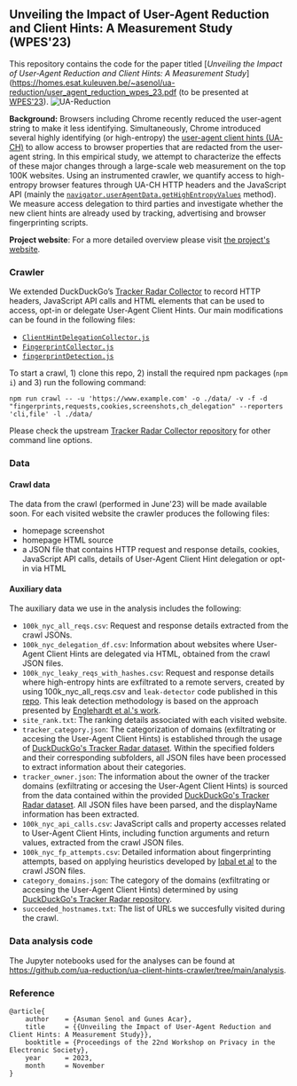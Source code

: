 ## Unveiling the Impact of User-Agent Reduction and Client Hints: A Measurement Study (WPES'23)

This repository contains the code for the paper titled [_Unveiling the Impact of User-Agent Reduction and Client Hints: A Measurement Study_](https://homes.esat.kuleuven.be/~asenol/ua-reduction/user_agent_reduction_wpes_23.pdf (to be presented at [WPES'23](https://www.wpes2023.conf.kth.se/)).
![UA-Reduction](https://github.com/ua-reduction/ua-client-hints-crawler/assets/5788790/d0babe35-4540-4202-b13e-1e5d7752467b)

**Background:** Browsers including Chrome recently reduced the user-agent string to make it less identifying. Simultaneously, Chrome introduced several highly
identifying (or high-entropy) the [user-agent client hints (UA-CH)](https://developer.mozilla.org/en-US/docs/Web/HTTP/Client_hints#user-agent_client_hints) to allow access to browser properties that are redacted from the user-agent string. In this empirical study, we attempt to characterize the effects of these major changes through a large-scale web measurement on the top 100K websites. Using an instrumented crawler, we quantify access to high-entropy browser features through UA-CH HTTP headers and the JavaScript API (mainly the [`navigator.userAgentData.getHighEntropyValues`](https://developer.mozilla.org/en-US/docs/Web/API/NavigatorUAData/getHighEntropyValues) method). We measure access
delegation to third parties and investigate whether the new client hints are already used by tracking, advertising and browser fingerprinting scripts.

**Project website**: For a more detailed overview please visit [the project's website](https://homes.esat.kuleuven.be/~asenol/ua-reduction).

### Crawler
We extended DuckDuckGo’s [Tracker Radar Collector](https://github.com/duckduckgo/tracker-radar-collector) to record HTTP headers, JavaScript API calls and HTML elements that can be used to access, opt-in or delegate User-Agent Client Hints. Our main modifications can be found in the following files:
- [`ClientHintDelegationCollector.js`](https://github.com/ua-reduction/ua-client-hints-crawler/blob/main/collectors/ClientHintDelegationCollector.js)
- [`FingerprintCollector.js`](https://github.com/ua-reduction/ua-client-hints-crawler/blob/main/collectors/FingerprintCollector.js)
- [`fingerprintDetection.js`](https://github.com/ua-reduction/ua-client-hints-crawler/blob/main/helpers/fingerprintDetection.js)

To start a crawl, 1) clone this repo, 2) install the required npm packages (`npm i`) and 3) run the following command:

```npm run crawl -- -u 'https://www.example.com' -o ./data/ -v -f -d "fingerprints,requests,cookies,screenshots,ch_delegation" --reporters 'cli,file' -l ./data/```

Please check the upstream [Tracker Radar Collector repository](https://github.com/duckduckgo/tracker-radar-collector/) for other command line options.

### Data

#### Crawl data
The data from the crawl (performed in June'23) will be made available soon. For each visited website the crawler produces the following files:
-  homepage screenshot
-  homepage HTML source
-  a JSON file that contains HTTP request and response details, cookies, JavaScript API calls, details of User-Agent Client Hint delegation or opt-in via HTML

#### Auxiliary data
The auxiliary data we use in the analysis includes the following:

- `100k_nyc_all_reqs.csv`: Request and response details extracted from the crawl JSONs.
- `100k_nyc_delegation_df.csv`: Information about websites where User-Agent Client Hints are delegated via HTML, obtained from the crawl JSON files.
- `100k_nyc_leaky_reqs_with_hashes.csv`: Request and response details where high-entropy hints are exfiltrated to a remote servers, created by using 100k_nyc_all_reqs.csv and `leak-detector` code published in this [repo](https://github.com/leaky-forms/leaky-forms/tree/main/leak-detector). This leak detection methodology is based on the approach presented by [Englehardt et al.'s work](https://petsymposium.org/2018/files/papers/issue1/paper42-2018-1-source.pdf).
- `site_rank.txt`: The ranking details associated with each visited website.
- `tracker_category.json`: The categorization of domains (exfiltrating or accesing the User-Agent Client Hints) is established through the usage of [DuckDuckGo's Tracker Radar dataset](https://github.com/duckduckgo/tracker-radar/domains/). Within the specified folders and their corresponding subfolders, all JSON files have been processed to extract information about their categories.
- `tracker_owner.json`: The information about the owner of the tracker domains (exfiltrating or accesing the User-Agent Client Hints) is sourced from the data contained within the provided [DuckDuckGo's Tracker Radar dataset](https://github.com/duckduckgo/tracker-radar/entities/). All JSON files have been parsed, and the displayName information has been extracted.
- `100k_nyc_api_calls.csv`: JavaScript calls and property accesses related to User-Agent Client Hints, including function arguments and return values, extracted from the crawl JSON files.
- `100k_nyc_fp_attempts.csv`: Detailed information about fingerprinting attempts, based on applying heuristics developed by [Iqbal et al](https://arxiv.org/pdf/2008.04480.pdf) to the crawl JSON files.
- `category_domains.json`: The category of the domains (exfiltrating or accesing the User-Agent Client Hints) determined by using [DuckDuckGo's Tracker Radar repository](https://github.com/duckduckgo/tracker-radar/).
- `succeeded_hostnames.txt`: The list of URLs we succesfully visited during the crawl.


### Data analysis code
The Jupyter notebooks used for the analyses can be found at https://github.com/ua-reduction/ua-client-hints-crawler/tree/main/analysis.

### Reference
```
@article{
    author    = {Asuman Senol and Gunes Acar},
    title     = {{Unveiling the Impact of User-Agent Reduction and Client Hints: A Measurement Study}},
    booktitle = {Proceedings of the 22nd Workshop on Privacy in the Electronic Society},
    year      = 2023,
    month     = November
}
```
